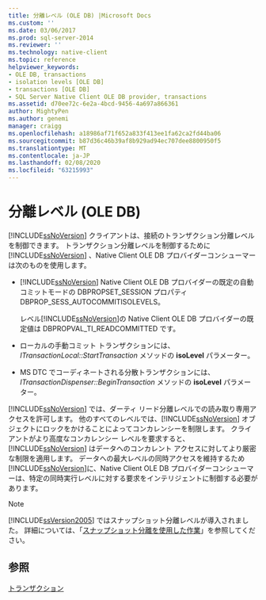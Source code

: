 ```yaml
---
title: 分離レベル (OLE DB) |Microsoft Docs
ms.custom: ''
ms.date: 03/06/2017
ms.prod: sql-server-2014
ms.reviewer: ''
ms.technology: native-client
ms.topic: reference
helpviewer_keywords:
- OLE DB, transactions
- isolation levels [OLE DB]
- transactions [OLE DB]
- SQL Server Native Client OLE DB provider, transactions
ms.assetid: d70ee72c-6e2a-4bcd-9456-4a697a866361
author: MightyPen
ms.author: genemi
manager: craigg
ms.openlocfilehash: a18986af71f652a833f413ee1fa62ca2fd44ba06
ms.sourcegitcommit: b87d36c46b39af8b929ad94ec707dee8800950f5
ms.translationtype: MT
ms.contentlocale: ja-JP
ms.lasthandoff: 02/08/2020
ms.locfileid: "63215993"
---
```

# <a name="isolation-levels-ole-db"></a>分離レベル (OLE DB)
  
  [!INCLUDE[ssNoVersion](../../includes/ssnoversion-md.md)] クライアントは、接続のトランザクション分離レベルを制御できます。 トランザクション分離レベルを制御するために[!INCLUDE[ssNoVersion](../../includes/ssnoversion-md.md)] 、Native Client OLE DB プロバイダーコンシューマーは次のものを使用します。  
  
-   [!INCLUDE[ssNoVersion](../../includes/ssnoversion-md.md)] Native Client OLE DB プロバイダーの既定の自動コミットモードの DBPROPSET_SESSION プロパティ DBPROP_SESS_AUTOCOMMITISOLEVELS。  
  
     レベル[!INCLUDE[ssNoVersion](../../includes/ssnoversion-md.md)]の Native Client OLE DB プロバイダーの既定値は DBPROPVAL_TI_READCOMMITTED です。  
  
-   ローカルの手動コミット トランザクションには、*ITransactionLocal::StartTransaction* メソッドの **isoLevel** パラメーター。  
  
-   MS DTC でコーディネートされる分散トランザクションには、*ITransactionDispenser::BeginTransaction* メソッドの **isoLevel** パラメーター。  
  
 
  [!INCLUDE[ssNoVersion](../../includes/ssnoversion-md.md)] では、ダーティ リード分離レベルでの読み取り専用アクセスを許可します。 他のすべてのレベルでは、[!INCLUDE[ssNoVersion](../../includes/ssnoversion-md.md)] オブジェクトにロックをかけることによってコンカレンシーを制限します。 クライアントがより高度なコンカレンシー レベルを要求すると、[!INCLUDE[ssNoVersion](../../includes/ssnoversion-md.md)] はデータへのコンカレント アクセスに対してより厳密な制限を適用します。 データへの最大レベルの同時アクセスを維持するため[!INCLUDE[ssNoVersion](../../includes/ssnoversion-md.md)]に、Native Client OLE DB プロバイダーコンシューマーは、特定の同時実行レベルに対する要求をインテリジェントに制御する必要があります。  
  
> [!NOTE]  
>  
  [!INCLUDE[ssVersion2005](../../includes/ssversion2005-md.md)] ではスナップショット分離レベルが導入されました。 詳細については、「[スナップショット分離を使用した作業](../native-client/features/working-with-snapshot-isolation.md)」を参照してください。  
  
## <a name="see-also"></a>参照  
 [トランザクション](transactions.md)  
  
  

